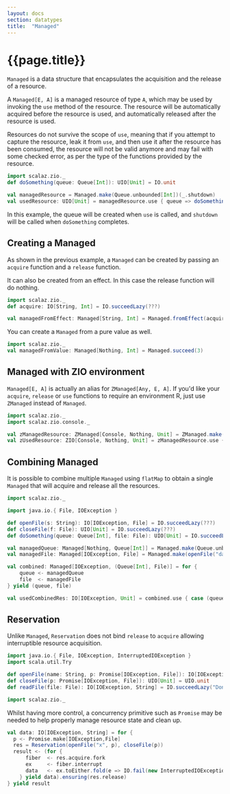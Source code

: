 ```yaml
---
layout: docs
section: datatypes
title:  "Managed"
---
```


# {{page.title}}

`Managed` is a data structure that encapsulates the acquisition and the release of a resource.

A `Managed[E, A]` is a managed resource of type `A`, which may be used by invoking the `use` method of the resource. The resource will be automatically acquired before the resource is used, and automatically released after the resource is used.

Resources do not survive the scope of `use`, meaning that if you attempt to capture the resource, leak it from `use`, and then use it after the resource has been consumed, the resource will not be valid anymore and may fail with some checked error, as per the type of the functions provided by the resource.

```scala mdoc:silent
import scalaz.zio._
def doSomething(queue: Queue[Int]): UIO[Unit] = IO.unit

val managedResource = Managed.make(Queue.unbounded[Int])(_.shutdown)
val usedResource: UIO[Unit] = managedResource.use { queue => doSomething(queue) }
```

In this example, the queue will be created when `use` is called, and `shutdown` will be called when `doSomething` completes.

## Creating a Managed

As shown in the previous example, a `Managed` can be created by passing an `acquire` function and a `release` function.

It can also be created from an effect. In this case the release function will do nothing.
```scala mdoc:silent
import scalaz.zio._
def acquire: IO[String, Int] = IO.succeedLazy(???)

val managedFromEffect: Managed[String, Int] = Managed.fromEffect(acquire)
```

You can create a `Managed` from a pure value as well.
```scala mdoc:silent
import scalaz.zio._
val managedFromValue: Managed[Nothing, Int] = Managed.succeed(3)
```

## Managed with ZIO environment

`Managed[E, A]` is actually an alias for `ZManaged[Any, E, A]`. If you'd like your `acquire`, `release` or `use` functions to require an environment R, just use `ZManaged` instead of `Managed`.

```scala mdoc:silent
import scalaz.zio._
import scalaz.zio.console._

val zManagedResource: ZManaged[Console, Nothing, Unit] = ZManaged.make(console.putStrLn("acquiring"))(_ => console.putStrLn("releasing"))
val zUsedResource: ZIO[Console, Nothing, Unit] = zManagedResource.use { _ => console.putStrLn("running") }
```

## Combining Managed

It is possible to combine multiple `Managed` using `flatMap` to obtain a single `Managed` that will acquire and release all the resources.

```scala mdoc:silent
import scalaz.zio._
```

```scala mdoc:invisible
import java.io.{ File, IOException }

def openFile(s: String): IO[IOException, File] = IO.succeedLazy(???)
def closeFile(f: File): UIO[Unit] = IO.succeedLazy(???)
def doSomething(queue: Queue[Int], file: File): UIO[Unit] = IO.succeedLazy(???)
```

```scala mdoc:silent
val managedQueue: Managed[Nothing, Queue[Int]] = Managed.make(Queue.unbounded[Int])(_.shutdown)
val managedFile: Managed[IOException, File] = Managed.make(openFile("data.json"))(closeFile)

val combined: Managed[IOException, (Queue[Int], File)] = for {
    queue <- managedQueue
    file  <- managedFile
} yield (queue, file)

val usedCombinedRes: IO[IOException, Unit] = combined.use { case (queue, file) => doSomething(queue, file) }

```

## Reservation

Unlike `Managed`, `Reservation` does not bind `release` to `acquire` allowing interruptible resource acquisition. 

```scala mdoc:invisible
import java.io.{ File, IOException, InterruptedIOException }
import scala.util.Try

def openFile(name: String, p: Promise[IOException, File]): IO[IOException, File] = UIO.succeedLazy(new File(name))
def closeFile(p: Promise[IOException, File]): UIO[Unit] = UIO.unit
def readFile(file: File): IO[IOException, String] = IO.succeedLazy("Don't forget to clean up!")
```

```scala mdoc:silent
import scalaz.zio._
```

Whilst having more control, a concurrency primitive such as `Promise` may be needed to help properly manage resource state and clean up.

```scala mdoc:silent
val data: IO[IOException, String] = for {
  p <- Promise.make[IOException,File]
  res = Reservation(openFile("x", p), closeFile(p))
  result <- (for {
      fiber  <- res.acquire.fork
      ex     <- fiber.interrupt
      data   <- ex.toEither.fold(e => IO.fail(new InterruptedIOException("Stop!")), file => readFile(file))
    } yield data).ensuring(res.release)
} yield result
```
